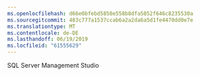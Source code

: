 ```yaml
---
ms.openlocfilehash: d66e0bfebd5850e558b8dfa5052f646c8235530a
ms.sourcegitcommit: 483c777a1537ccab6a2a2da6a5d1fe4470dd0e7e
ms.translationtype: MT
ms.contentlocale: de-DE
ms.lasthandoff: 06/19/2019
ms.locfileid: "61555629"
---
```

SQL Server Management Studio